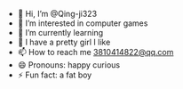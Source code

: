 - 👋 Hi, I’m @Qing-ji323
- 👀 I’m interested in computer games
- 🌱 I’m currently learning 
- 💞️ I have a pretty girl I like
- 📫 How to reach me 3810414822@qq.com
- 😄 Pronouns: happy curious
- ⚡ Fun fact: a fat boy

<!---
Qing-ji323/Qing-ji323 is a ✨ special ✨ repository because its `README.md` (this file) appears on your GitHub profile.
You can click the Preview link to take a look at your changes.
--->
